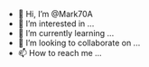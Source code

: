 - 👋 Hi, I’m @Mark70A
- 👀 I’m interested in ...
- 🌱 I’m currently learning ...
- 💞️ I’m looking to collaborate on ...
- 📫 How to reach me ...

<!---
Mark70A/Mark70A is a ✨ special ✨ repository because its `README.md` (this file) appears on your GitHub profile.
You can click the Preview link to take a look at your changes.
--->
